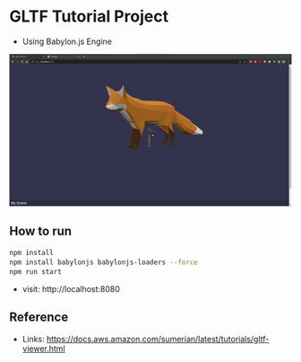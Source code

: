 # GLTF Tutorial Project
- Using Babylon.js Engine

![alt Fox](./screenshot.png)

## How to run
```bash
npm install
npm install babylonjs babylonjs-loaders --force  
npm run start
```
- visit: http://localhost:8080

## Reference
- Links: https://docs.aws.amazon.com/sumerian/latest/tutorials/gltf-viewer.html
